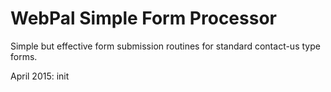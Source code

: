 WebPal Simple Form Processor
============================

Simple but effective form submission routines for standard contact-us type forms.

April 2015: init